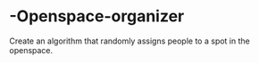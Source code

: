 # -Openspace-organizer
Create an algorithm that randomly assigns people to a spot in the openspace.
